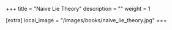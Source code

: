 +++
title = "Naive Lie Theory"
description = ""
weight = 1

[extra]
local_image = "/images/books/naive_lie_theory.jpg"
+++

